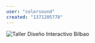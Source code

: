 ```yaml
---
user: "colorsound"
created: "1371205778"
---
```


![Taller Diseño Interactivo Bilbao](Dise%C3%B1oInteractivo_0.png) 


